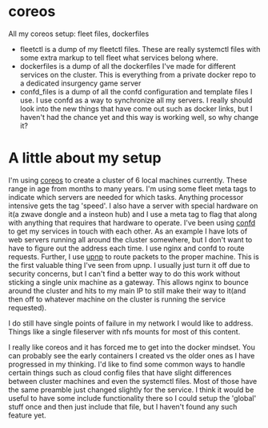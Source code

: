 # coreos
All my coreos setup: fleet files, dockerfiles

 * fleetctl is a dump of my fleetctl files. These are really systemctl files with some extra markup to tell fleet what services belong where.
 * dockerfiles is a dump of all the dockerfiles I've made for different services on the cluster. This is everything from a private docker repo to a dedicated insurgency game server
 * confd_files is a dump of all the confd configuration and template files I use. I use confd as a way to synchronize all my servers. I really should look into the new things that have come out such as docker links, but I haven't had the chance yet and this way is working well, so why change it?

# A little about my setup
I'm using [coreos](www.coreos.com) to create a cluster of 6 local machines currently. These range in age from months to many years. I'm using some fleet meta tags to indicate which servers are needed for which tasks. Anything processor intensive gets the tag 'speed'. I also have a server with special hardware on it(a zwave dongle and a insteon hub) and I use a meta tag to flag that along with anything that requires that hardware to operate. I've been using [confd](https://github.com/kelseyhightower/confd) to get my services in touch with each other. As an example I have lots of web servers running all around the cluster somewhere, but I don't want to have to figure out the address each time. I use nginx and confd to route requests. Further, I use [upnp](http://http://miniupnp.free.fr/) to route packets to the proper machine. This is the first valuable thing I've seen from upnp. I usually just turn it off due to security concerns, but I can't find a better way to do this work without sticking a single unix machine as a gateway. This allows nginx to bounce around the cluster and hits to my main IP to still make their way to it(and then off to whatever machine on the cluster is running the service requested).

I do still have single points of failure in my network I would like to address. Things like a single fileserver with nfs mounts for most of this content. 

I really like coreos and it has forced me to get into the docker mindset. You can probably see the early containers I created vs the older ones as I have progressed in my thinking. I'd like to find some common ways to handle certain things such as cloud config files that have slight differences between cluster machines and even the systemctl files. Most of those have the same preamble just changed slightly for the service. I think it would be useful to have some include functionality there so I could setup the 'global' stuff once and then just include that file, but I haven't found any such feature yet.



